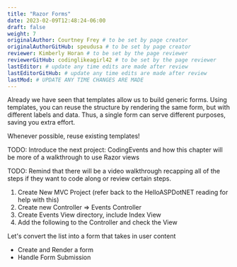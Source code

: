 ```yaml
---
title: "Razor Forms"
date: 2023-02-09T12:48:24-06:00
draft: false
weight: 7
originalAuthor: Courtney Frey # to be set by page creator
originalAuthorGitHub: speudusa # to be set by page creator
reviewer: Kimberly Horan # to be set by the page reviewer
reviewerGitHub: codinglikeagirl42 # to be set by the page reviewer
lastEditor: # update any time edits are made after review
lastEditorGitHub: # update any time edits are made after review
lastMod: # UPDATE ANY TIME CHANGES ARE MADE
---
```


Already we have seen that templates allow us to build generic forms. Using templates, you can reuse the structure by rendering the same form, but with different labels and data. Thus, a single form can serve different purposes, saving you extra effort.

Whenever possible, reuse existing templates!

TODO: Introduce the next project: CodingEvents and how this chapter will be more of a walkthrough to use Razor views

TODO: Remind that there will be a video walkthrough recapping all of the steps if they want to code along or review certain steps.

   1. Create New MVC Project (refer back to the HelloASPDotNET reading for help with this)
   1. Create new Controller => Events Controller 
   1. Create Events View directory, include Index View
   1. Add the following to the Controller and check the View

   Let's convert the list into a form that takes in user content
   - Create and Render a form
   - Handle Form Submission

